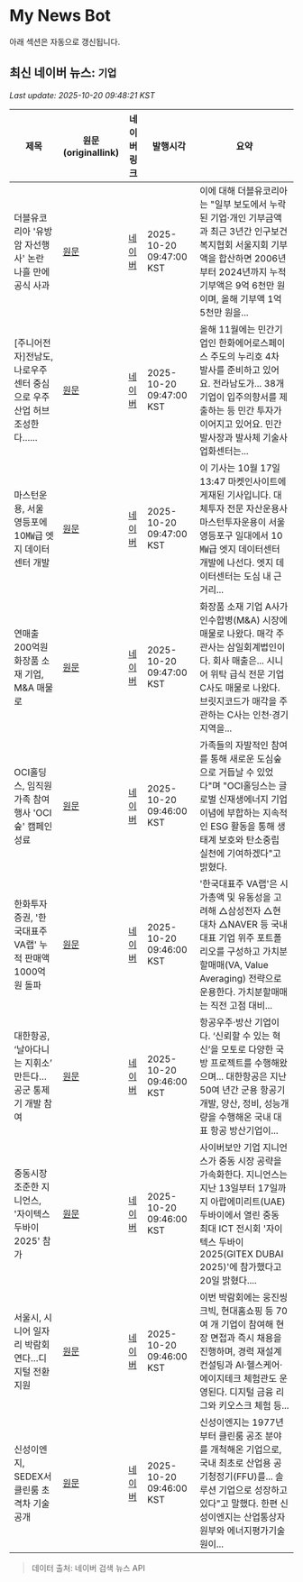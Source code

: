 # My News Bot

아래 섹션은 자동으로 갱신됩니다.

<!-- NEWS:START -->
## 최신 네이버 뉴스: `기업`
_Last update: 2025-10-20 09:48:21 KST_

| 제목 | 원문(originallink) | 네이버 링크 | 발행시각 | 요약 |
|---|---|---|---|---|
| 더블유코리아 '유방암 자선행사' 논란 나흘 만에 공식 사과 | [원문](https://www.ikbc.co.kr/article/view/kbc202510200019) | [네이버](https://n.news.naver.com/mnews/article/660/0000095074?sid=102) | 2025-10-20 09:47:00 KST | 이에 대해 더블유코리아는 "일부 보도에서 누락된 기업·개인 기부금액과 최근 3년간 인구보건복지협회 서울지회 기부액을 합산하면 2006년부터 2024년까지 누적 기부액은 9억 6천만 원이며, 올해 기부액 1억 5천만 원을... |
| [주니어전자]전남도, 나로우주센터 중심으로 우주산업 허브 조성한다…... | [원문](https://www.etnews.com/20251020000067) | [네이버](https://n.news.naver.com/mnews/article/030/0003360452?sid=102) | 2025-10-20 09:47:00 KST | 올해 11월에는 민간기업인 한화에어로스페이스 주도의 누리호 4차 발사를 준비하고 있어요. 전라남도가... 38개 기업이 입주의향서를 제출하는 등 민간 투자가 이어지고 있어요. 민간발사장과 발사체 기술사업화센터는... |
| 마스턴운용, 서울 영등포에 10㎿급 엣지 데이터센터 개발 | [원문](https://www.hankyung.com/article/202510174814r) | [네이버](https://n.news.naver.com/mnews/article/015/0005199070?sid=101) | 2025-10-20 09:47:00 KST | 이 기사는 10월 17일 13:47 마켓인사이트에 게재된 기사입니다. 대체투자 전문 자산운용사 마스턴투자운용이 서울 영등포구 일대에서 10㎿급 엣지 데이터센터 개발에 나선다. 엣지 데이터센터는 도심 내 근거리... |
| 연매출 200억원 화장품 소재 기업, M&A 매물로 | [원문](https://www.hankyung.com/article/202510163994r) | [네이버](https://n.news.naver.com/mnews/article/015/0005199069?sid=101) | 2025-10-20 09:47:00 KST | 화장품 소재 기업 A사가 인수합병(M&A) 시장에 매물로 나왔다. 매각 주관사는 삼일회계법인이다. 회사 매출은... 시니어 위탁 급식 전문 기업 C사도 매물로 나왔다. 브릿지코드가 매각을 주관하는 C사는 인천·경기 지역을... |
| OCI홀딩스, 임직원 가족 참여행사 'OCI 숲' 캠페인 성료 | [원문](http://www.paxetv.com/news/articleView.html?idxno=249359) | [네이버](http://www.paxetv.com/news/articleView.html?idxno=249359) | 2025-10-20 09:46:00 KST | 가족들의 자발적인 참여를 통해 새로운 도심숲으로 거듭날 수 있었다"며 "OCI홀딩스는 글로벌 신재생에너지 기업 이념에 부합하는 지속적인 ESG 활동을 통해 생태계 보호와 탄소중립 실천에 기여하겠다"고 밝혔다. |
| 한화투자증권, '한국대표주 VA랩' 누적 판매액 1000억 원 돌파 | [원문](http://www.newsdream.kr/news/articleView.html?idxno=97659) | [네이버](http://www.newsdream.kr/news/articleView.html?idxno=97659) | 2025-10-20 09:46:00 KST | '한국대표주 VA랩'은 시가총액 및 유동성을 고려해 △삼성전자 △현대차 △NAVER 등 국내 대표 기업 위주 포트폴리오를 구성하고 가치분할매매(VA, Value Averaging) 전략으로 운용한다. 가치분할매매는 직전 고점 대비... |
| 대한항공, ‘날아다니는 지휘소’ 만든다…공군 통제기 개발 참여 | [원문](https://economist.co.kr/article/view/ecn202510200013) | [네이버](https://n.news.naver.com/mnews/article/243/0000086607?sid=101) | 2025-10-20 09:46:00 KST | 항공우주·방산 기업이다. ‘신뢰할 수 있는 혁신’을 모토로 다양한 국방 프로젝트를 수행해왔으며... 대한항공은 지난 50여 년간 군용 항공기 개발, 양산, 정비, 성능개량을 수행해온 국내 대표 항공 방산기업이... |
| 중동시장 조준한 지니언스, '자이텍스 두바이 2025' 참가 | [원문](https://www.ddaily.co.kr/page/view/2025102009422526045) | [네이버](https://n.news.naver.com/mnews/article/138/0002207241?sid=105) | 2025-10-20 09:46:00 KST | 사이버보안 기업 지니언스가 중동 시장 공략을 가속화한다. 지니언스는 지난 13일부터 17일까지 아랍에미리트(UAE) 두바이에서 열린 중동 최대 ICT 전시회 '자이텍스 두바이 2025(GITEX DUBAI 2025)'에 참가했다고 20일 밝혔다.... |
| 서울시, 시니어 일자리 박람회 연다…디지털 전환 지원 | [원문](https://www.newsfreezone.co.kr/news/articleView.html?idxno=652581) | [네이버](https://www.newsfreezone.co.kr/news/articleView.html?idxno=652581) | 2025-10-20 09:46:00 KST | 이번 박람회에는 웅진씽크빅, 현대홈쇼핑 등 70여 개 기업이 참여해 현장 면접과 즉시 채용을 진행하며, 경력 재설계 컨설팅과 AI·헬스케어·에이지테크 체험관도 운영된다. 디지털 금융 리그와 키오스크 체험 등... |
| 신성이엔지, SEDEX서 클린룸 초격차 기술 공개 | [원문](http://www.srtimes.kr/news/articleView.html?idxno=187748) | [네이버](http://www.srtimes.kr/news/articleView.html?idxno=187748) | 2025-10-20 09:46:00 KST | 신성이엔지는 1977년부터 클린룸 공조 분야를 개척해온 기업으로, 국내 최초로 산업용 공기청정기(FFU)를... 솔루션 기업으로 성장하고 있다"고 말했다. 한편 신성이엔지는 산업통상자원부와 에너지평가기술원이... |

> 데이터 출처: 네이버 검색 뉴스 API
<!-- NEWS:END -->
